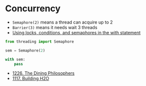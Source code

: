 # Concurrency

- `Semaphore(2)` means a thread can acquire up to 2
- `Barrier(3)` means it needs wait 3 threads
- [Using locks, conditions, and semaphores in the with statement](https://docs.python.org/3.8/library/threading.html#using-locks-conditions-and-semaphores-in-the-with-statement)

```python
from threading import Semaphore

sem = Semaphore(2)

with sem:
    pass
```

- [1226. The Dining Philosophers](https://leetcode.com/problems/the-dining-philosophers/)
- [1117. Building H2O](https://leetcode.com/problems/building-h2o/description/)